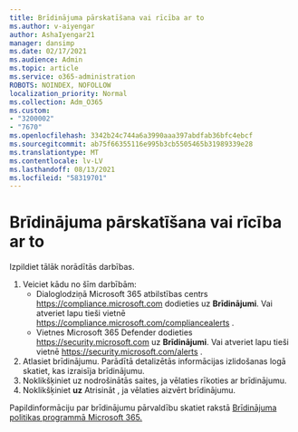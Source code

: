 ```yaml
---
title: Brīdinājuma pārskatīšana vai rīcība ar to
ms.author: v-aiyengar
author: AshaIyengar21
manager: dansimp
ms.date: 02/17/2021
ms.audience: Admin
ms.topic: article
ms.service: o365-administration
ROBOTS: NOINDEX, NOFOLLOW
localization_priority: Normal
ms.collection: Adm_O365
ms.custom:
- "3200002"
- "7670"
ms.openlocfilehash: 3342b24c744a6a3990aaa397abdfab36bfc4ebcf
ms.sourcegitcommit: ab75f66355116e995b3cb5505465b31989339e28
ms.translationtype: MT
ms.contentlocale: lv-LV
ms.lasthandoff: 08/13/2021
ms.locfileid: "58319701"
---
```

# <a name="review-or-act-on-an-alert"></a>Brīdinājuma pārskatīšana vai rīcība ar to

Izpildiet tālāk norādītās darbības.

1. Veiciet kādu no šīm darbībām:
   - Dialoglodziņā Microsoft 365 atbilstības centrs <https://compliance.microsoft.com> dodieties uz **Brīdinājumi**. Vai atveriet lapu tieši vietnē <https://compliance.microsoft.com/compliancealerts> .
   - Vietnes Microsoft 365 Defender dodieties <https://security.microsoft.com> uz **Brīdinājumi**. Vai atveriet lapu tieši vietnē <https://security.microsoft.com/alerts> .
2. Atlasiet brīdinājumu. Parādītā detalizētās informācijas izlidošanas logā skatiet, kas izraisīja brīdinājumu.
3. Noklikšķiniet uz nodrošinātās saites, ja vēlaties rīkoties ar brīdinājumu.
4. Noklikšķiniet **uz** Atrisināt , ja vēlaties aizvērt brīdinājumu.

Papildinformāciju par brīdinājumu pārvaldību skatiet rakstā [Brīdinājuma politikas programmā Microsoft 365.](https://docs.microsoft.com/microsoft-365/compliance/alert-policies)
